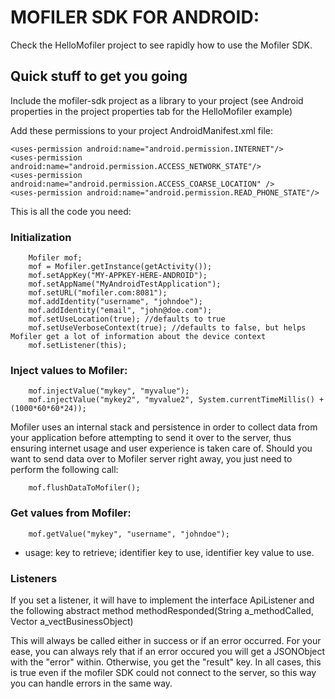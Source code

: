 # MOFILER SDK FOR ANDROID:

Check the HelloMofiler project to see rapidly how to use the Mofiler SDK.


## Quick stuff to get you going

Include the mofiler-sdk project as a library to your project (see Android properties in the project properties tab for the HelloMofiler example)

Add these permissions to your project AndroidManifest.xml file:

    <uses-permission android:name="android.permission.INTERNET"/>
    <uses-permission android:name="android.permission.ACCESS_NETWORK_STATE"/>
    <uses-permission android:name="android.permission.ACCESS_COARSE_LOCATION" />
    <uses-permission android:name="android.permission.READ_PHONE_STATE"/>

This is all the code you need:

### Initialization

        Mofiler mof;
        mof = Mofiler.getInstance(getActivity());
        mof.setAppKey("MY-APPKEY-HERE-ANDROID");
        mof.setAppName("MyAndroidTestApplication");
        mof.setURL("mofiler.com:8081");
        mof.addIdentity("username", "johndoe");
        mof.addIdentity("email", "john@doe.com");
        mof.setUseLocation(true); //defaults to true
        mof.setUseVerboseContext(true); //defaults to false, but helps Mofiler get a lot of information about the device context
        mof.setListener(this);

### Inject values to Mofiler:

  		mof.injectValue("mykey", "myvalue");
        mof.injectValue("mykey2", "myvalue2", System.currentTimeMillis() + (1000*60*60*24));

Mofiler uses an internal stack and persistence in order to collect data from your application before attempting to send it over to the server, thus
ensuring internet usage and user experience is taken care of.
Should you want to send data over to Mofiler server right away, you just need to perform the following call:

        mof.flushDataToMofiler();


### Get values from Mofiler:

        mof.getValue("mykey", "username", "johndoe");

- usage: key to retrieve; identifier key to use, identifier key value to use.


### Listeners

If you set a listener, it will have to implement the interface ApiListener and the following abstract method
		methodResponded(String a_methodCalled, Vector a_vectBusinessObject)

This will always be called either in success or if an error occurred. For your ease, you can always rely that
if an error occured you will get a JSONObject with the "error" within.
Otherwise, you get the "result" key.
In all cases, this is true even if the mofiler SDK could not connect to the server, so this way you can handle errors
in the same way.



